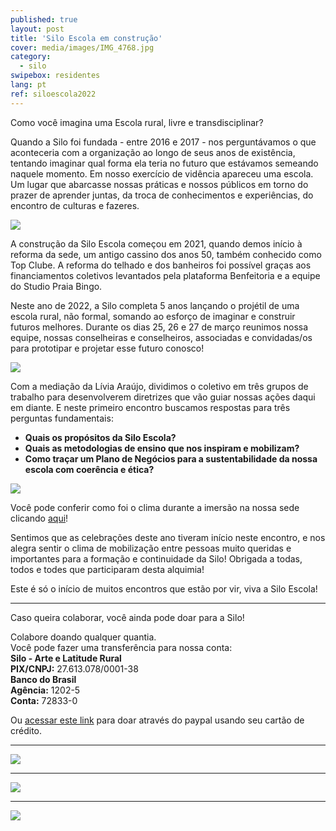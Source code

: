 ```yaml
---
published: true
layout: post
title: 'Silo Escola em construção'
cover: media/images/IMG_4768.jpg
category:
  - silo
swipebox: residentes
lang: pt
ref: siloescola2022
---
```

Como você imagina uma Escola rural, livre e transdisciplinar? 
 
Quando a Silo foi fundada - entre 2016 e 2017 - nos perguntávamos o que aconteceria com a organização ao longo de seus anos de existência, tentando imaginar qual forma ela teria no futuro que estávamos semeando naquele momento. Em nosso exercício de vidência apareceu uma escola. Um lugar que abarcasse nossas práticas e nossos públicos em torno do prazer de aprender juntas, da troca de conhecimentos e experiências, do encontro de culturas e fazeres. 
 
![]({{site.baseurl}}/media/images/IMG_4865.jpg) 

A construção da Silo Escola começou em 2021, quando demos início à reforma da sede, um antigo cassino dos anos 50, também conhecido como Top Clube. A reforma do telhado e dos banheiros foi possível graças aos financiamentos coletivos levantados pela plataforma Benfeitoria e a equipe do Studio Praia Bingo. 
 
Neste ano de 2022, a Silo completa 5 anos lançando o projétil de uma escola rural, não formal, somando ao esforço de imaginar e construir futuros melhores. Durante os dias 25, 26 e 27 de março reunimos nossa equipe, nossas conselheiras e conselheiros, associadas e convidadas/os para prototipar e projetar esse futuro conosco!
 
![]({{site.baseurl}}/media/images/POST2_J.JPG) 

Com a mediação da Lívia Araújo, dividimos o coletivo em três grupos de trabalho para desenvolverem diretrizes que vão guiar nossas ações daqui em diante. E neste primeiro encontro buscamos respostas para três perguntas fundamentais:
- **Quais os propósitos da Silo Escola?**
- **Quais as metodologias de ensino que nos inspiram e mobilizam?** 
- **Como traçar um Plano de Negócios para a sustentabilidade da nossa escola com coerência e ética?**
 
![]({{site.baseurl}}/media/images/POST1_B.JPG) 
 
Você pode conferir como foi o clima durante a imersão na nossa sede clicando [aqui](https://www.instagram.com/reel/CbyIwFJlKh5/?utm_source=ig_web_copy_link)!
 
Sentimos que as celebrações deste ano tiveram início neste encontro, e nos alegra sentir o clima de mobilização entre pessoas muito queridas e importantes para a formação e continuidade da Silo! Obrigada a todas, todos e todes que participaram desta alquimia!
 
Este é só o início de muitos encontros que estão por vir, viva a Silo Escola!

---

Caso queira colaborar, você ainda pode doar para a Silo! 

Colabore doando qualquer quantia.<br>
Você pode fazer uma transferência para nossa conta:<br>
**Silo - Arte e Latitude Rural**<br>
**PIX/CNPJ:** 27.613.078/0001-38<br>
**Banco do Brasil**<br>
**Agência:** 1202-5<br>
**Conta:** 72833-0<br>

Ou [acessar este link](https://silo.org.br/doe) para doar através do paypal usando seu cartão de crédito.

---

![]({{site.baseurl}}/media/images/IMG_5051.jpg) 

---

![]({{site.baseurl}}/media/images/POST1_A.JPG)

---
 
![]({{site.baseurl}}/media/images/IMG_4897.jpg)
